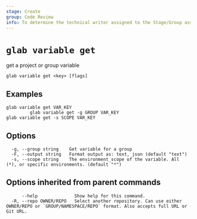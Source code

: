 ```yaml
---
stage: Create
group: Code Review
info: To determine the technical writer assigned to the Stage/Group associated with this page, see https://about.gitlab.com/handbook/product/ux/technical-writing/#assignments
---
```


<!--
This documentation is auto generated by a script.
Please do not edit this file directly. Run `make gen-docs` instead.
-->

# `glab variable get`

get a project or group variable

```plaintext
glab variable get <key> [flags]
```

## Examples

```plaintext
glab variable get VAR_KEY
         glab variable get -g GROUP VAR_KEY
glab variable get -s SCOPE VAR_KEY

```

## Options

```plaintext
  -g, --group string    Get variable for a group
  -F, --output string   Format output as: text, json (default "text")
  -s, --scope string    The environment_scope of the variable. All (*), or specific environments. (default "*")
```

## Options inherited from parent commands

```plaintext
      --help              Show help for this command.
  -R, --repo OWNER/REPO   Select another repository. Can use either OWNER/REPO or `GROUP/NAMESPACE/REPO` format. Also accepts full URL or Git URL.
```
